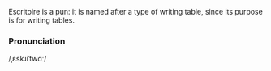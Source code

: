 Escritoire is a pun: it is named after a type of writing table, since its purpose is for writing tables.

### Pronunciation

/ˌɛskɹiˈtwɑː/
